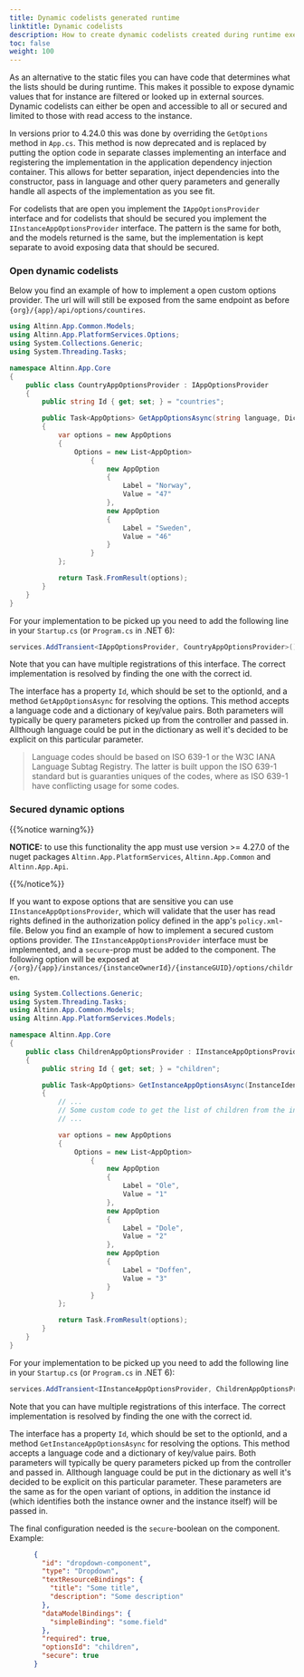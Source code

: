 ```yaml
---
title: Dynamic codelists generated runtime
linktitle: Dynamic codelists
description: How to create dynamic codelists created during runtime execution of the application?
toc: false
weight: 100
---
```


As an alternative to the static files you can have code that determines what the lists should be during runtime. This makes it possible to expose dynamic values that for instance are filtered or looked up in external sources. Dynamic codelists can either be open and accessible to all or secured and limited to those with read access to the instance.

In versions prior to 4.24.0 this was done by overriding the `GetOptions` method in `App.cs`. This method is now deprecated and is replaced by putting the option code in separate classes implementing an interface and registering the implementation in the application dependency injection container. This allows for better separation, inject dependencies into the constructor, pass in language and other query parameters and generally handle all aspects of the implementation as you see fit.

For codelists that are open you implement the `IAppOptionsProvider` interface and for codelists that should be secured you implement the `IInstanceAppOptionsProvider` interface. The pattern is the same for both, and the models returned is the same, but the implementation is kept separate to avoid exposing data that should be secured.

### Open dynamic codelists

Below you find an example of how to implement a open custom options provider. The url will will still be exposed from the same endpoint as before `{org}/{app}/api/options/countires`.

```C#
using Altinn.App.Common.Models;
using Altinn.App.PlatformServices.Options;
using System.Collections.Generic;
using System.Threading.Tasks;

namespace Altinn.App.Core
{
    public class CountryAppOptionsProvider : IAppOptionsProvider
    {
        public string Id { get; set; } = "countries";

        public Task<AppOptions> GetAppOptionsAsync(string language, Dictionary<string, string> keyValuePairs)
        {
            var options = new AppOptions
            {
                Options = new List<AppOption>
                    {
                        new AppOption
                        {
                            Label = "Norway",
                            Value = "47"
                        },
                        new AppOption
                        {
                            Label = "Sweden",
                            Value = "46"
                        }
                    }
            };

            return Task.FromResult(options);
        }
    }
}

```

For your implementation to be picked up you need to add the following line in your `Startup.cs` (or `Program.cs` in .NET 6):

```csharp
services.AddTransient<IAppOptionsProvider, CountryAppOptionsProvider>();
```

Note that you can have multiple registrations of this interface. The correct implementation is resolved by finding the one with the correct id.

The interface has a property `Id`, which should be set to the optionId, and a method `GetAppOptionsAsync` for resolving the options. This method accepts a language code and a dictionary of key/value pairs. Both parameters will typically be query parameters picked up from the controller and passed in. Allthough language could be put in the dictionary as well it's decided to be explicit on this particular parameter.

> Language codes should be based on ISO 639-1 or the W3C IANA Language Subtag Registry. The latter is built uppon the ISO 639-1 standard but is guaranties uniques of the codes, where as ISO 639-1 have conflicting usage for some codes.
>

### Secured dynamic options

{{%notice warning%}}

**NOTICE:** to use this functionality the app must use version >= 4.27.0 of the nuget packages `Altinn.App.PlatformServices`, `Altinn.App.Common` and `Altinn.App.Api`.

{{%/notice%}}

If you want to expose options that are sensitive you can use `IInstanceAppOptionsProvider`, which will validate that the user has read rights defined in the authorization policy defined in the app's `policy.xml`-file.
Below you find an example of how to implement a secured custom options provider. The `IInstanceAppOptionsProvider` interface must be implemented, and a `secure`-prop must be added to the component.
The following option will be exposed at `/{org}/{app}/instances/{instanceOwnerId}/{instanceGUID}/options/children`.

```C#
using System.Collections.Generic;
using System.Threading.Tasks;
using Altinn.App.Common.Models;
using Altinn.App.PlatformServices.Models;

namespace Altinn.App.Core
{
    public class ChildrenAppOptionsProvider : IInstanceAppOptionsProvider
    {
        public string Id { get; set; } = "children";

        public Task<AppOptions> GetInstanceAppOptionsAsync(InstanceIdentifier instanceIdentifier, string language, Dictionary<string, string> keyValuePairs)
        {
            // ...
            // Some custom code to get the list of children from the instance owner
            // ...

            var options = new AppOptions
            {
                Options = new List<AppOption>
                    {
                        new AppOption
                        {
                            Label = "Ole",
                            Value = "1"
                        },
                        new AppOption
                        {
                            Label = "Dole",
                            Value = "2"
                        },
                        new AppOption
                        {
                            Label = "Doffen",
                            Value = "3"
                        }
                    }
            };

            return Task.FromResult(options);
        }
    }
}

```

For your implementation to be picked up you need to add the following line in your `Startup.cs` (or `Program.cs` in .NET 6):

```csharp
services.AddTransient<IInstanceAppOptionsProvider, ChildrenAppOptionsProvider>();
```

Note that you can have multiple registrations of this interface. The correct implementation is resolved by finding the one with the correct id.

The interface has a property `Id`, which should be set to the optionId, and a method `GetInstanceAppOptionsAsync` for resolving the options. This method accepts a language code and a dictionary of key/value pairs. Both parameters will typically be query parameters picked up from the controller and passed in. Allthough language could be put in the dictionary as well it's decided to be explicit on this particular parameter. These parameters are the same as for the open variant of options, in addition the instance id (which identifies both the instance owner and the instance itself) will be passed in.

The final configuration needed is the `secure`-boolean on the component. Example:

```json {hl_lines=[13]}
      {
        "id": "dropdown-component",
        "type": "Dropdown",
        "textResourceBindings": {
          "title": "Some title",
          "description": "Some description"
        },
        "dataModelBindings": {
          "simpleBinding": "some.field"
        },
        "required": true,
        "optionsId": "children",
        "secure": true
      }
```